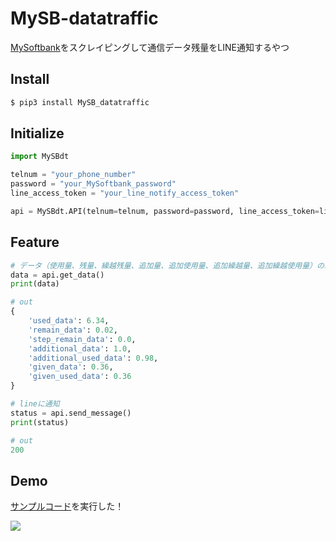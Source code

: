 # MySB-datatraffic
[MySoftbank](https://www.softbank.jp/mysoftbank/)をスクレイピングして通信データ残量をLINE通知するやつ

## Install 
```python
$ pip3 install MySB_datatraffic
```

## Initialize
```python
import MySBdt

telnum = "your_phone_number"
password = "your_MySoftbank_password"
line_access_token = "your_line_notify_access_token"

api = MySBdt.API(telnum=telnum, password=password, line_access_token=line_access_token)
```

## Feature
```python
# データ（使用量、残量、繰越残量、追加量、追加使用量、追加繰越量、追加繰越使用量）の取得
data = api.get_data()
print(data)

# out
{
    'used_data': 6.34,
    'remain_data': 0.02, 
    'step_remain_data': 0.0,
    'additional_data': 1.0,
    'additional_used_data': 0.98,
    'given_data': 0.36, 
    'given_used_data': 0.36
}
```
```python
# lineに通知
status = api.send_message()
print(status)

# out
200
```

## Demo
[サンプルコード](https://github.com/miya/MySB_dataTraffic/blob/master/sample.py)を実行した！

![](https://user-images.githubusercontent.com/34241526/78420090-e3564b00-7686-11ea-92e6-77bbfdfe56f9.png)

